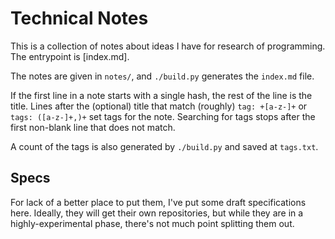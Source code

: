 # Technical Notes

This is a collection of notes about ideas I have for research of programming.
The entrypoint is [index.md].

The notes are given in `notes/`, and `./build.py` generates the `index.md` file.

If the first line in a note starts with a single hash, the rest of the line is the title.
Lines after the (optional) title that match (roughly) `tag: +[a-z-]+` or `tags: ([a-z-]+,)+` set tags for the note.
Searching for tags stops after the first non-blank line that does not match.

A count of the tags is also generated by `./build.py` and saved at `tags.txt`.


## Specs

For lack of a better place to put them, I've put some draft specifications here.
Ideally, they will get their own repositories, but while they are in a highly-experimental phase, there's not much point splitting them out.
